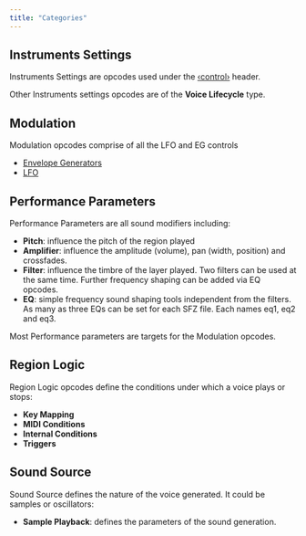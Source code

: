 ```yaml
---
title: "Categories"
---
```

## Instruments Settings

Instruments Settings are opcodes used under the [‹control›] header.

Other Instruments settings opcodes are of the **Voice Lifecycle** type.

## Modulation

Modulation opcodes comprise of all the LFO and EG controls

- [Envelope Generators][1]
- [LFO][2]

## Performance Parameters

Performance Parameters are all sound modifiers including:

- **Pitch**:     influence the pitch of the region played
- **Amplifier**: influence the amplitude (volume), pan (width, position)
                   and crossfades.
- **Filter**:    influence the timbre of the layer played.
                   Two filters can be used at the same time.
                   Further frequency shaping can be added via EQ opcodes.
- **EQ**:        simple frequency sound shaping tools independent from the filters.
                   As many as three EQs can be set for each SFZ file.
                   Each names eq1, eq2 and eq3.

Most Performance parameters are targets for the Modulation opcodes.

## Region Logic

Region Logic opcodes define the conditions under which a voice plays or stops:

- **Key Mapping**
- **MIDI Conditions**
- **Internal Conditions**
- **Triggers**

## Sound Source

Sound Source defines the nature of the voice generated.
It could be samples or oscillators:

- **Sample Playback**: defines the parameters of the sound generation.


[‹control›]: ../headers/control.md
[1]:         ../modulations/envelope_generators.md
[2]:         ../modulations/lfo.md
